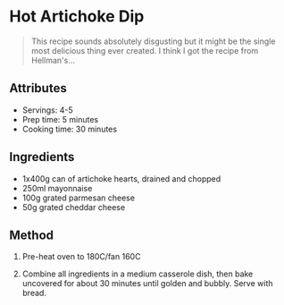 # Hot Artichoke Dip

> This recipe sounds absolutely disgusting but it might be the single most delicious thing ever created. I think I got the recipe from Hellman's…

## Attributes

- Servings: 4-5
- Prep time: 5 minutes
- Cooking time: 30 minutes

## Ingredients

- 1x400g can of artichoke hearts, drained and chopped
- 250ml mayonnaise
- 100g grated parmesan cheese
- 50g grated cheddar cheese

## Method

1. Pre-heat oven to 180C/fan 160C

2. Combine all ingredients in a medium casserole dish, then bake uncovered for about 30 minutes until golden and bubbly. Serve with bread.
